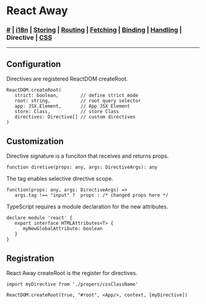 # React Away

### [#](./index.md) | [i18n](./global.md) | [Storing](./storer.html) | [Routing](./router.md) | [Fetching](./syncer.md) | [Binding](./binder.md) | [Handling](./broker.md) | **Directive** | [CSS](./styler.md)

<hr />

## Configuration

Directives are registered ReactDOM createRoot.

````tsx
ReactDOM.createRoot(     
   strict: boolean,        // define strict mode
   root: string,           // root query selector
   app: JSX.Element,       // App JSX Element
   store: Class,           // store Class
   directives: Directive[] // custom directives
)
````

## Customization

Directive signature is a funciton that receives and returns props.

````tsx
function diretive(props: any, args: DirectiveArgs): any
````

The tag enables selective directive scope.

````tsx
function(props: any, args: DirectiveArgs) => 
   args.tag !== "input" ?  props : /* changed props here */
````

TypeScript requires a module declaration for the new attributes.

````tsx
declare module 'react' {
   export interface HTMLAttributes<T> { 
      myNewGlobalAttribute: boolean 
   } 
}
````

## Registration

React Away createRoot is the register for directives.

````tsx
import myDirective from './propers/cssClassName'

ReactDOM.createRoot(true, "#root", <App/>, context, [myDirective])
````